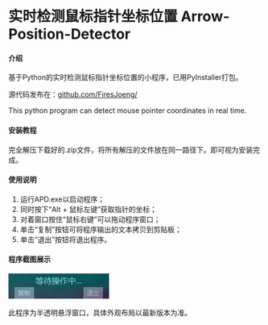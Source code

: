 # 实时检测鼠标指针坐标位置 Arrow-Position-Detector

#### 介绍

基于Python的实时检测鼠标指针坐标位置的小程序，已用PyInstaller打包。

源代码发布在：[github.com/FiresJoeng/](https://github.com/FiresJoeng/Arrow-Position-Detector)

This python program can detect mouse pointer coordinates in real time.

#### 安装教程

完全解压下载好的.zip文件，将所有解压的文件放在同一路径下。即可视为安装完成。

#### 使用说明

1. 运行APD.exe以启动程序；
2. 同时按下“Alt + 鼠标左键”获取指针的坐标；
3. 对着窗口按住“鼠标右键”可以拖动程序窗口；
4. 单击“复制”按钮可将程序输出的文本拷贝到剪贴板；
5. 单击“退出”按钮将退出程序。

#### 程序截图展示

![程序截图](example.png)

此程序为半透明悬浮窗口，具体外观布局以最新版本为准。
